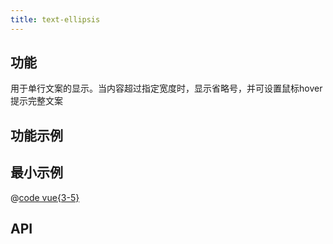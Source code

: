 ```yaml
---
title: text-ellipsis
---
```


## 功能

用于单行文案的显示。当内容超过指定宽度时，显示省略号，并可设置鼠标hover提示完整文案

## 功能示例

<Example />

## 最小示例

<Simple />

@[code vue{3-5}](@/components/text-ellipsis/docs/simple.vue)

## API

<Usage />

<script setup>
import Example from "@/components/text-ellipsis/docs/example.vue";
import Simple from "@/components/text-ellipsis/docs/simple.vue";
import Usage from "@/components/text-ellipsis/docs/usage.vue";
</script>